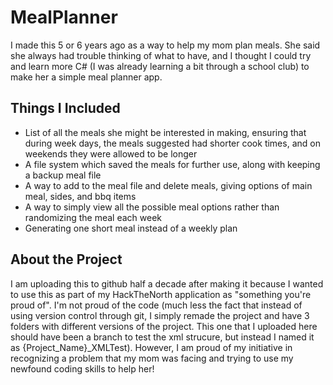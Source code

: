 # MealPlanner
I made this 5 or 6 years ago as a way to help my mom plan meals. She said she always had trouble thinking of what to have, and I thought I could try and learn more C# (I was already learning a bit through a school club) to make her a simple meal planner app. 

## Things I Included
- List of all the meals she might be interested in making, ensuring that during week days, the meals suggested had shorter cook times, and on weekends they were allowed to be longer
- A file system which saved the meals for further use, along with keeping a backup meal file
- A way to add to the meal file and delete meals, giving options of main meal, sides, and bbq items
- A way to simply view all the possible meal options rather than randomizing the meal each week
- Generating one short meal instead of a weekly plan

## About the Project
I am uploading this to github half a decade after making it because I wanted to use this as part of my HackTheNorth application as "something you're proud of". I'm not proud of the code (much less the fact that instead of using version control through git, I simply remade the project and have 3 folders with different versions of the project. This one that I uploaded here should have been a branch to test the xml strucure, but instead I named it as {Project_Name}_XMLTest). However, I am proud of my initiative in recognizing a problem that my mom was facing and trying to use my newfound coding skills to help her!

